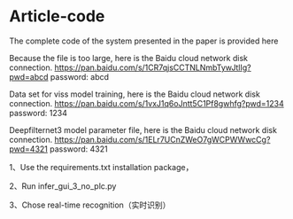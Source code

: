 # Article-code
The complete code of the system presented in the paper is provided here

Because the file is too large, here is the Baidu cloud network disk connection.
https://pan.baidu.com/s/1CR7qjsCCTNLNmbTywJtlIg?pwd=abcd password: abcd

Data set for viss model training, here is the Baidu cloud network disk connection.
https://pan.baidu.com/s/1vxJ1q6oJntt5C1Pf8gwhfg?pwd=1234 password: 1234 

Deepfilternet3 model parameter file, here is the Baidu cloud network disk connection.
https://pan.baidu.com/s/1ELr7UCnZWeO7gWCPWWwcCg?pwd=4321 password: 4321 


1、Use the requirements.txt installation package，

2、Run infer_gui_3_no_plc.py

3、Chose real-time recognition（实时识别）
